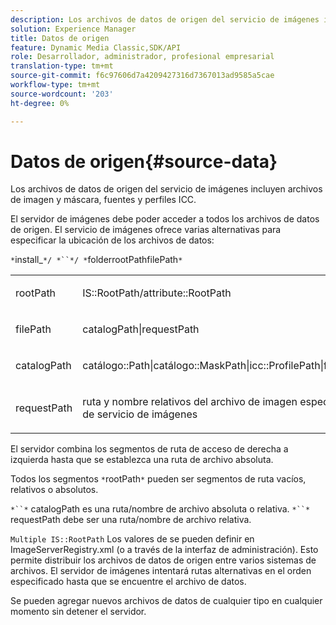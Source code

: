```yaml
---
description: Los archivos de datos de origen del servicio de imágenes incluyen archivos de imagen y máscara, fuentes y perfiles ICC.
solution: Experience Manager
title: Datos de origen
feature: Dynamic Media Classic,SDK/API
role: Desarrollador, administrador, profesional empresarial
translation-type: tm+mt
source-git-commit: f6c97606d7a4209427316d7367013ad9585a5cae
workflow-type: tm+mt
source-wordcount: '203'
ht-degree: 0%

---
```



# Datos de origen{#source-data}

Los archivos de datos de origen del servicio de imágenes incluyen archivos de imagen y máscara, fuentes y perfiles ICC.

El servidor de imágenes debe poder acceder a todos los archivos de datos de origen. El servicio de imágenes ofrece varias alternativas para especificar la ubicación de los archivos de datos:

`*`install_`*/ *``*/ *`folderrootPathfilePath`*`

<table id="simpletable_26686444C7EF46D6BC4C0490C8010BF9"> 
 <tr class="strow"> 
  <td class="stentry"> <p><span class="codeph"> <span class="varname"> rootPath</span></span> </p></td> 
  <td class="stentry"> <p><span class="codeph"> IS::RootPath/attribute::RootPath</span> </p></td> 
 </tr> 
 <tr class="strow"> 
  <td class="stentry"> <p><span class="codeph"> <span class="varname"> filePath  </span></span> </p></td> 
  <td class="stentry"> <p><span class="codeph"> catalogPath|requestPath</span> </p></td> 
 </tr> 
 <tr class="strow"> 
  <td class="stentry"> <p><span class="codeph"> <span class="varname"> catalogPath</span></span> </p></td> 
  <td class="stentry"> <p><span class="codeph"> catálogo::Path|catálogo::MaskPath|icc::ProfilePath|font::FontPath|font::MetricsPath</span> </p></td> 
 </tr> 
 <tr class="strow"> 
  <td class="stentry"> <p><span class="codeph"> <span class="varname"> requestPath</span></span> </p></td> 
  <td class="stentry"> <p><span class="codeph"> ruta y nombre relativos del archivo de imagen especificado en una solicitud HTTP de servicio de imágenes</span> </p></td> 
 </tr> 
</table>

El servidor combina los segmentos de ruta de acceso de derecha a izquierda hasta que se establezca una ruta de archivo absoluta.

Todos los segmentos `*`rootPath`*` pueden ser segmentos de ruta vacíos, relativos o absolutos.

`*``*` catalogPath es una ruta/nombre de archivo absoluta o relativa. `*``*` requestPath debe ser una ruta/nombre de archivo relativa.

`Multiple IS::RootPath` Los valores de se pueden definir en ImageServerRegistry.xml (o a través de la interfaz de administración). Esto permite distribuir los archivos de datos de origen entre varios sistemas de archivos. El servidor de imágenes intentará rutas alternativas en el orden especificado hasta que se encuentre el archivo de datos.

Se pueden agregar nuevos archivos de datos de cualquier tipo en cualquier momento sin detener el servidor.

